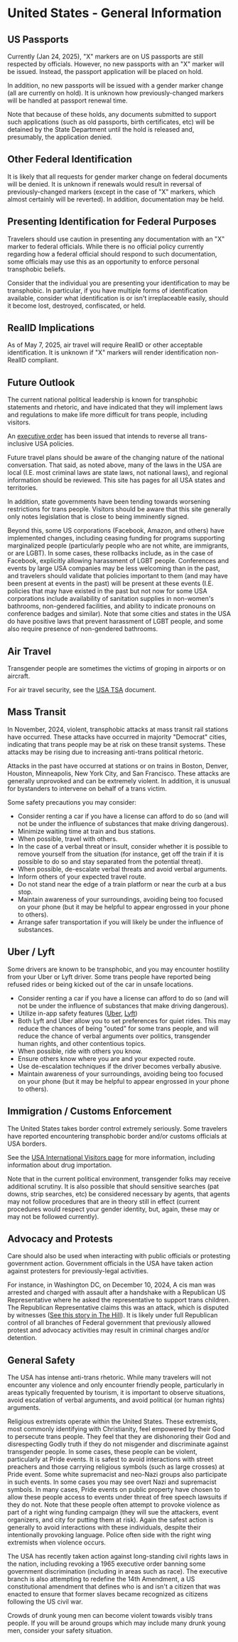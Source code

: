 # United States - General Information

## US Passports

Currently (Jan 24, 2025), "X" markers are on US passports are still respected by
officials.  However, no new passports with an "X" marker will be issued.
Instead, the passport application will be placed on hold.

In addition, no new passports will be issued with a gender marker change
(all are currently on hold).  It is unknown how previously-changed
markers will be handled at passport renewal time.

Note that because of these holds, any documents submitted to support
such applications (such as old passports, birth certificates, etc) will
be detained by the State Department until the hold is released and,
presumably, the application denied.

## Other Federal Identification

It is likely that all requests for gender marker change on federal
documents will be denied. It is unknown if renewals would result in
reversal of previously-changed markers (except in the case of "X"
markers, which almost certainly will be reverted). In addition,
documentation may be held.

## Presenting Identification for Federal Purposes

Travelers should use caution in presenting any documentation with an "X"
marker to federal officials. While there is no official policy currently
regarding how a federal official should respond to such documentation,
some officials may use this as an opportunity to enforce personal
transphobic beliefs.

Consider that the individual you are presenting your identification to
may be transphobic. In particular, if you have multiple forms of
identification available, consider what identification is or isn't
irreplaceable easily, should it become lost, destroyed, confiscated, or
held.

## RealID Implications

As of May 7, 2025, air travel will require RealID or other acceptable
identification. It is unknown if "X" markers will render identification
non-RealID compliant.

## Future Outlook

The current national political leadership is known for
transphobic statements and rhetoric, and have indicated that they will
implement laws and regulations to make life more difficult for trans
people, including visitors.

An [executive
order](https://www.whitehouse.gov/presidential-actions/2025/01/defending-women-from-gender-ideology-extremism-and-restoring-biological-truth-to-the-federal-government/)
has been issued that intends to reverse all trans-inclusive USA
policies.

Future travel plans should be aware of the changing nature of the
national conversation. That said, as noted above, many of the laws
in the USA are local (I.E. most criminal laws are state laws, not
national laws), and regional information should be reviewed.  This
site has pages for all USA states and territories.

In addition, state governments have been tending towards worsening
restrictions for trans people. Visitors should be aware that this site
generally only notes legislation that is close to being imminently
signed.

Beyond this, some US corporations (Facebook, Amazon, and others) have
implemented changes, including ceasing funding for programs supporting
marginalized people (particularly people who are not white, are
immigrants, or are LGBT).  In some cases, these rollbacks include, as in
the case of Facebook, explicitly allowing harassment of LGBT people.
Conferences and events by large USA companies may be less welcoming than
in the past, and travelers should validate that policies important to
them (and may have been present at events in the past) will be present at
these events (I.E. policies that may have existed in the past but not now
for some USA corporations include availability of sanitation supplies in
non-women's bathrooms, non-gendered facilities, and ability to indicate
pronouns on conference badges and similar).  Note that some cities and
states in the USA do have positive laws that prevent harassment of LGBT
people, and some also require presence of non-gendered bathrooms.

## Air Travel

Transgender people are sometimes the victims of groping in airports or
on aircraft.

For air travel security, see the [USA TSA](notes/tsa.md) document.

## Mass Transit

In November, 2024, violent, transphobic attacks at mass transit rail stations
have occurred.  These attacks have occurred in majority "Democrat" cities,
indicating that trans people may be at risk on these transit systems.
These attacks may be rising due to increasing anti-trans political
rhetoric.

Attacks in the past have occurred at stations or on trains in Boston, Denver,
Houston, Minneapolis, New York City, and San Francisco.  These attacks are
generally unprovoked and can be extremely violent.  In addition, it is
unusual for bystanders to intervene on behalf of a trans victim.

Some safety precautions you may consider:

 * Consider renting a car if you have a license can afford to do so (and
   will not be under the influence of substances that make driving
   dangerous).
 * Minimize waiting time at train and bus stations.
 * When possible, travel with others.
 * In the case of a verbal threat or insult, consider whether it is
   possible to remove yourself from the situation (for instance, get off
   the train if it is possible to do so and stay separated from the
   potential threat).
 * When possible, de-escalate verbal threats and avoid verbal arguments. 
 * Inform others of your expected travel route.
 * Do not stand near the edge of a train platform or near the curb at a
   bus stop.
 * Maintain awareness of your surroundings, avoiding being too focused
   on your phone (but it may be helpful to appear engrossed in your
   phone to others).
 * Arrange safer transportation if you will likely be under the influence
   of substances.

## Uber / Lyft

Some drivers are known to be transphobic, and you may encounter
hostility from your Uber or Lyft driver.  Some trans people have
reported being refused rides or being kicked out of the car in unsafe
locations.

 * Consider renting a car if you have a license can afford to do so (and
   will not be under the influence of substances that make driving
   dangerous).
 * Utilize in-app safety features
   ([Uber](https://www.uber.com/gb/en/ride/safety/rider-safety-features/),
   [Lyft](https://www.lyft.com/safety))
 * Both Lyft and Uber allow you to set preferences for quiet rides. This
   may reduce the chances of being "outed" for some trans people, and
   will reduce the chance of verbal arguments over politics, transgender
   human rights, and other contentious topics.
 * When possible, ride with others you know.
 * Ensure others know where you are and your expected route.
 * Use de-escalation techniques if the driver becomes verbally abusive.
 * Maintain awareness of your surroundings, avoiding being too focused
   on your phone (but it may be helpful to appear engrossed in your
   phone to others).

## Immigration / Customs Enforcement

The United States takes border control extremely seriously. Some
travelers have reported encountering transphobic border and/or customs
officials at USA borders.

See the [USA International Visitors page](notes/usa-immigration.md) for more
information, including information about drug importation.

Note that in the current political environment, transgender folks may
receive additional scrutiny.  It is also possible that should sensitive
searches (pat downs, strip searches, etc) be considered necessary by
agents, that agents may not follow procedures that are in theory still
in effect (current procedures would respect your gender identity, but,
again, these may or may not be followed currently).

## Advocacy and Protests

Care should also be used when interacting with public officials or
protesting government action. Government officials in the USA have taken
action against protesters for previously-legal activities.

For instance, in Washington DC, on December 10, 2024, A cis man was arrested
and charged with assault after a handshake with a Republican US
Representative where he asked the representative to support trans children.
The Republican Representative claims this was an attack, which is
disputed by witnesses ([See this story in The
Hill](https://thehill.com/homenews/house/5035804-nancy-mace-handshake-dispute-arrest/)).
It is likely under full Republican control of all branches of Federal
government that previously allowed protest and advocacy activities may
result in criminal charges and/or detention.

## General Safety

The USA has intense anti-trans rhetoric. While many travelers will not
encounter any violence and only encounter friendly people, particularly
in areas typically frequented by tourism, it is important to observe
situations, avoid escalation of verbal arguments, and avoid political
(or human rights) arguments.

Religious extremists operate within the United States. These
extremists, most commonly identifying with Christianity, feel empowered
by their God to persecute trans people. They feel that they are
dishonoring their God and disrespecting Godly truth if they do not
misgender and discriminate against transgender people. In some cases,
these people can be violent, particularly at Pride events. It is
safest to avoid interactions with street preachers and those carrying
religious symbols (such as large crosses) at Pride event. Some white
supremacist and neo-Nazi groups also participate in such events. In some
cases you may see overt Nazi and supremacist symbols. In many cases, Pride
events on public property have chosen to allow these people access to
events under threat of free speech lawsuits if they do not.  Note that
these people often attempt to provoke violence as part of a right wing
funding campaign (they will sue the attackers, event organizers, and city
for putting them at risk). Again the safest action is generally to avoid
interactions with these individuals, despite their intentionally
provoking language. Police often side with the right wing extremists
when violence occurs.

The USA has recently taken action against long-standing civil rights
laws in the nation, including revoking a 1965 executive order banning
some government discrimination (including in areas such as race). The
executive branch is also attempting to redefine the 14th Amendment, a US
constitutional amendment that defines who is and isn't a citizen that
was enacted to ensure that former slaves became recognized as citizens
following the US civil war.

Crowds of drunk young men can become violent towards visibly trans
people. If you will be around groups which may include many drunk young
men, consider your safety situation.

